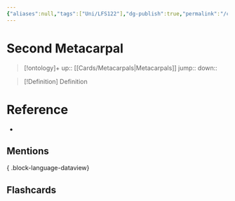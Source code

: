 ```yaml
---
{"aliases":null,"tags":["Uni/LFS122"],"dg-publish":true,"permalink":"/cards/second-metacarpal/","dgPassFrontmatter":true}
---
```


# Second Metacarpal

> [!ontology]+
> up:: [[Cards/Metacarpals\|Metacarpals]]
> jump:: 
> down:: 

> [!Definition] Definition

# Reference

- 

## Mentions


{ .block-language-dataview}

## Flashcards